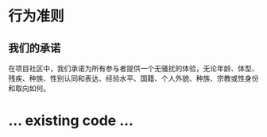 # 行为准则

## 我们的承诺

在项目社区中，我们承诺为所有参与者提供一个无骚扰的体验，无论年龄、体型、残疾、种族、性别认同和表达、经验水平、国籍、个人外貌、种族、宗教或性身份和取向如何。

# ... existing code ...
